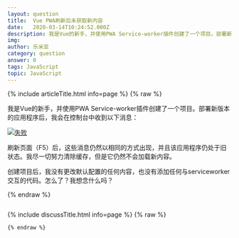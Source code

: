 ```yaml
---
layout: question
title:  Vue PWA刷新后未获取新内容
date:   2020-03-14T10:24:52.000Z
description: 我是Vue的新手，并使用PWA Service-worker插件创建了一个项目。部署新版本的应用程序后，我会在控制台中收到以下消息：刷新页面（F5...
img: 
author: 乐米亚
category: question
answer: 0
tags: JavaScript
topic: JavaScript
---
```

<div class="article-root">
  <div class="article">
    {% include articleTitle.html info=page %}
    {% raw %}
    <div class="article-content"><p><font style="vertical-align: inherit;"><font style="vertical-align: inherit;">我是Vue的新手，并使用PWA Service-worker插件创建了一个项目。</font><font style="vertical-align: inherit;">部署新版本的应用程序后，我会在控制台中收到以下消息：</font></font></p>

<p><a href="https://www.samyoc.com//uploads/users/2106/images/thumbnails/1584181364785.png" data-src="https://www.samyoc.com//uploads/users/2106/images/1584181364785.png" rel="noreferrer"><img src="https://i.stack.imgur.com/6laxe.png" alt="失败"></a></p>

<p><font style="vertical-align: inherit;"><font style="vertical-align: inherit;">刷新页面（F5）后，这些消息仍然以相同的方式出现，并且该应用程序仍处于旧状态。</font><font style="vertical-align: inherit;">我尽一切努力清除缓存，但是它仍然不会加载新内容。</font></font></p>

<p><font style="vertical-align: inherit;"><font style="vertical-align: inherit;">创建项目后，我没有更改默认配置的任何内容，也没有添加任何与serviceworker交互的代码。</font><font style="vertical-align: inherit;">怎么了？</font><font style="vertical-align: inherit;">我想念什么吗？</font></font></p></div>
    {% endraw %}
  </div>
  <p style="height: 0;width:0;overflow: hidden;"> 第1614篇《Vue PWA刷新后未获取新内容》来自Winter(https://github.com/aiyld/aiyld.github.io)的站点</p>
  <div class="discuss-wrapper">
    {% include discussTitle.html info=page %}
    {% raw %}
    
    {% endraw %}
  </div>
<div>
